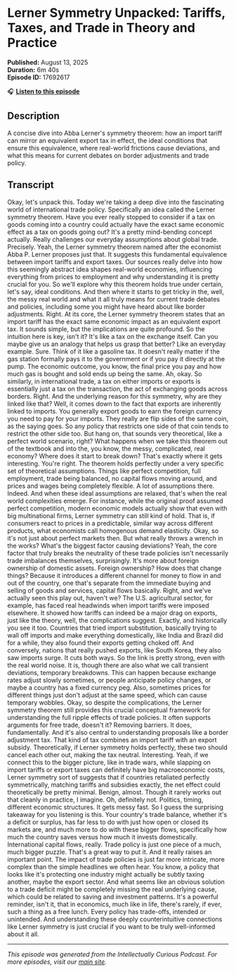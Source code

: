 # Lerner Symmetry Unpacked: Tariffs, Taxes, and Trade in Theory and Practice

**Published:** August 13, 2025  
**Duration:** 6m 40s  
**Episode ID:** 17692617

🎧 **[Listen to this episode](https://intellectuallycurious.buzzsprout.com/2529712/episodes/17692617-lerner-symmetry-unpacked-tariffs-taxes-and-trade-in-theory-and-practice)**

## Description

A concise dive into Abba Lerner's symmetry theorem: how an import tariff can mirror an equivalent export tax in effect, the ideal conditions that ensure this equivalence, where real-world frictions cause deviations, and what this means for current debates on border adjustments and trade policy.

## Transcript

Okay, let's unpack this. Today we're taking a deep dive into the fascinating world of international trade policy. Specifically an idea called the Lerner symmetry theorem. Have you ever really stopped to consider if a tax on goods coming into a country could actually have the exact same economic effect as a tax on goods going out? It's a pretty mind-bending concept actually. Really challenges our everyday assumptions about global trade. Precisely. Yeah, the Lerner symmetry theorem named after the economist Abba P. Lerner proposes just that. It suggests this fundamental equivalence between import tariffs and export taxes. Our sources really delve into how this seemingly abstract idea shapes real-world economies, influencing everything from prices to employment and why understanding it is pretty crucial for you. So we'll explore why this theorem holds true under certain, let's say, ideal conditions. And then where it starts to get tricky in the, well, the messy real world and what it all truly means for current trade debates and policies, including some you might have heard about like border adjustments. Right. At its core, the Lerner symmetry theorem states that an import tariff has the exact same economic impact as an equivalent export tax. It sounds simple, but the implications are quite profound. So the intuition here is key, isn't it? It's like a tax on the exchange itself. Can you maybe give us an analogy that helps us grasp that better? Like an everyday example. Sure. Think of it like a gasoline tax. It doesn't really matter if the gas station formally pays it to the government or if you pay it directly at the pump. The economic outcome, you know, the final price you pay and how much gas is bought and sold ends up being the same. Ah, okay. So similarly, in international trade, a tax on either imports or exports is essentially just a tax on the transaction, the act of exchanging goods across borders. Right. And the underlying reason for this symmetry, why are they linked like that? Well, it comes down to the fact that exports are inherently linked to imports. You generally export goods to earn the foreign currency you need to pay for your imports. They really are flip sides of the same coin, as the saying goes. So any policy that restricts one side of that coin tends to restrict the other side too. But hang on, that sounds very theoretical, like a perfect world scenario, right? What happens when we take this theorem out of the textbook and into the, you know, the messy, complicated, real economy? Where does it start to break down? That's exactly where it gets interesting. You're right. The theorem holds perfectly under a very specific set of theoretical assumptions. Things like perfect competition, full employment, trade being balanced, no capital flows moving around, and prices and wages being completely flexible. A lot of assumptions there. Indeed. And when these ideal assumptions are relaxed, that's when the real world complexities emerge. For instance, while the original proof assumed perfect competition, modern economic models actually show that even with big multinational firms, Lerner symmetry can still kind of hold. That is, if consumers react to prices in a predictable, similar way across different products, what economists call homogenous demand elasticity. Okay, so it's not just about perfect markets then. But what really throws a wrench in the works? What's the biggest factor causing deviations? Yeah, the core factor that truly breaks the neutrality of these trade policies isn't necessarily trade imbalances themselves, surprisingly. It's more about foreign ownership of domestic assets. Foreign ownership? How does that change things? Because it introduces a different channel for money to flow in and out of the country, one that's separate from the immediate buying and selling of goods and services, capital flows basically. Right, and we've actually seen this play out, haven't we? The U.S. agricultural sector, for example, has faced real headwinds when import tariffs were imposed elsewhere. It showed how tariffs can indeed be a major drag on exports, just like the theory, well, the complications suggest. Exactly, and historically you see it too. Countries that tried import substitution, basically trying to wall off imports and make everything domestically, like India and Brazil did for a while, they also found their exports getting choked off. And conversely, nations that really pushed exports, like South Korea, they also saw imports surge. It cuts both ways. So the link is pretty strong, even with the real world noise. It is, though there are also what we call transient deviations, temporary breakdowns. This can happen because exchange rates adjust slowly sometimes, or people anticipate policy changes, or maybe a country has a fixed currency peg. Also, sometimes prices for different things just don't adjust at the same speed, which can cause temporary wobbles. Okay, so despite the complications, the Lerner symmetry theorem still provides this crucial conceptual framework for understanding the full ripple effects of trade policies. It often supports arguments for free trade, doesn't it? Removing barriers. It does, fundamentally. And it's also central to understanding proposals like a border adjustment tax. That kind of tax combines an import tariff with an export subsidy. Theoretically, if Lerner symmetry holds perfectly, these two should cancel each other out, making the tax neutral. Interesting. Yeah, if we connect this to the bigger picture, like in trade wars, while slapping on import tariffs or export taxes can definitely have big macroeconomic costs, Lerner symmetry sort of suggests that if countries retaliated perfectly symmetrically, matching tariffs and subsidies exactly, the net effect could theoretically be pretty minimal. Benign, almost. Though it rarely works out that cleanly in practice, I imagine. Oh, definitely not. Politics, timing, different economic structures. It gets messy fast. So I guess the surprising takeaway for you listening is this. Your country's trade balance, whether it's a deficit or surplus, has far less to do with just how open or closed its markets are, and much more to do with these bigger flows, specifically how much the country saves versus how much it invests domestically. International capital flows, really. Trade policy is just one piece of a much, much bigger puzzle. That's a great way to put it. And it really raises an important point. The impact of trade policies is just far more intricate, more complex than the simple headlines we often hear. You know, a policy that looks like it's protecting one industry might actually be subtly taxing another, maybe the export sector. And what seems like an obvious solution to a trade deficit might be completely missing the real underlying cause, which could be related to saving and investment patterns. It's a powerful reminder, isn't it, that in economics, much like in life, there's rarely, if ever, such a thing as a free lunch. Every policy has trade-offs, intended or unintended. And understanding these deeply counterintuitive connections like Lerner symmetry is just crucial if you want to be truly well-informed about it all.

---
*This episode was generated from the Intellectually Curious Podcast. For more episodes, visit our [main site](https://intellectuallycurious.buzzsprout.com).*
